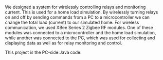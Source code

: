 We designed a system for wirelessly controlling relays and monitoring current.  This is used for a home load simulation.  By wirelessly turning relays on and off by sending commands from a PC to a microcontroller we can change the total load (current) to our simulated home.  For wireless communication, we used XBee Series 2 Zigbee RF modules.  One of these modules was connected to a microcontroller and the home load simulation, while another was connected to the PC, which was used for collecting and displaying data as well as for relay monitoring and control.

This project is the PC-side Java code.